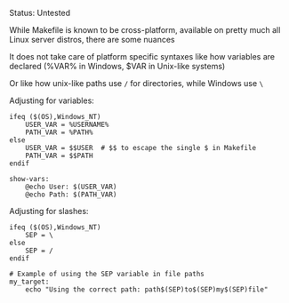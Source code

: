 Status: Untested

While Makefile is known to be cross-platform, available on pretty much all Linux server distros, there are some nuances

It does not take care of platform specific syntaxes like how variables are declared (%VAR% in Windows, $VAR in Unix-like systems)

Or like how unix-like paths use `/` for directories, while Windows use `\`

Adjusting for variables:
```
ifeq ($(OS),Windows_NT)  
    USER_VAR = %USERNAME%  
    PATH_VAR = %PATH%  
else  
    USER_VAR = $$USER  # $$ to escape the single $ in Makefile  
    PATH_VAR = $$PATH  
endif  
  
show-vars:  
    @echo User: $(USER_VAR)  
    @echo Path: $(PATH_VAR)
```

Adjusting for slashes:
```
ifeq ($(OS),Windows_NT)  
    SEP = \  
else  
    SEP = /  
endif  
  
# Example of using the SEP variable in file paths  
my_target:  
    echo "Using the correct path: path$(SEP)to$(SEP)my$(SEP)file"
```